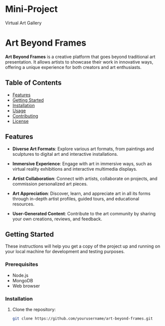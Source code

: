 # Mini-Project
 Virtual Art Gallery
# Art Beyond Frames

**Art Beyond Frames** is a creative platform that goes beyond traditional art presentation. It allows artists to showcase their work in innovative ways, offering a unique experience for both creators and art enthusiasts.

## Table of Contents

- [Features](#features)
- [Getting Started](#getting-started)
- [Installation](#installation)
- [Usage](#usage)
- [Contributing](#contributing)
- [License](#license)

## Features

- **Diverse Art Formats**: Explore various art formats, from paintings and sculptures to digital art and interactive installations.

- **Immersive Experience**: Engage with art in immersive ways, such as virtual reality exhibitions and interactive multimedia displays.

- **Artist Collaboration**: Connect with artists, collaborate on projects, and commission personalized art pieces.

- **Art Appreciation**: Discover, learn, and appreciate art in all its forms through in-depth artist profiles, guided tours, and educational resources.

- **User-Generated Content**: Contribute to the art community by sharing your own creations, reviews, and feedback.

## Getting Started

These instructions will help you get a copy of the project up and running on your local machine for development and testing purposes.

### Prerequisites

- Node.js
- MongoDB
- Web browser

### Installation

1. Clone the repository:

   ```bash
   git clone https://github.com/yourusername/art-beyond-frames.git

